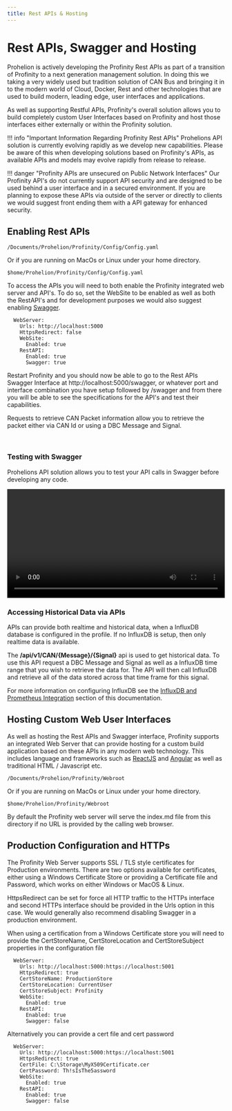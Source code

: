 ```yaml
---
title: Rest APIs & Hosting
---
```


# Rest APIs, Swagger and Hosting

Prohelion is actively developing the Profinity Rest APIs as part of a transition of Profinity to a next generation management solution.  In doing this we taking a very widely used but tradition solution of CAN Bus and bringing it in to the modern world of Cloud, Docker, Rest and other technologies that are used to build modern, leading edge, user interfaces and applications.

As well as supporting Restful APIs, Profinity's overall solution allows you to build completely custom User Interfaces based on Profinity and host those interfaces either externally or within the Profinity solution.

!!! info "Important Information Regarding Profinity Rest APIs"
    Prohelions API solution is currently evolving rapidly as we develop new capabilities. Please be aware of this when developing solutions based on Profinity's APIs, as available APIs and models may evolve rapidly from release to release. 

!!! danger "Profinity APIs are unsecured on Public Network Interfaces"
    Our Profinity API's do not currently support API security and are designed to be used behind a user interface and in a secured environment.  If you are planning to expose these APIs via outside of the server or directly to clients we would suggest front ending them with a API gateway for enhanced security.

## Enabling Rest APIs


`/Documents/Prohelion/Profinity/Config/Config.yaml`

Or if you are running on MacOs or Linux under your home directory.

`$home/Prohelion/Profinity/Config/Config.yaml`

To access the APIs you will need to both enable the Profinity integrated web server and API's.  To do so, set the WebSite to be enabled as well as both the RestAPI's and for development purposes we would also suggest enabling [Swagger](https://swagger.io).

```
  WebServer:
    Urls: http://localhost:5000
    HttpsRedirect: false
    WebSite:
      Enabled: true
    RestAPI:
      Enabled: true
      Swagger: true
```

Restart Profinity and you should now be able to go to the Rest APIs Swagger Interface at http://localhost:5000/swagger, or whatever port and interface combination you have setup followed by /swagger and from there you will be able to see the specifications for the API's and test their capabilities.

Requests to retrieve CAN Packet information allow you to retrieve the packet either via CAN Id or using a DBC Message and Signal.

<br>

### Testing with Swagger

Prohelions API solution allows you to test your API calls in Swagger before developing any code.  

<video autoplay loop controls width = "100%">
  <source src="video/TestApi.mov" type="video/mp4">
  Your browser does not support the video tag.
</video>

<br>

### Accessing Historical Data via APIs

APIs can provide both realtime and historical data, when a InfluxDB database is configured in the profile.  If no InfluxDB is setup, then only realtime data is available.

The __/api/v1/CAN/{Message}/{Signal}__ api is used to get historical data.  To use this API request a DBC Message and Signal as well as a InfluxDB time range that you wish to retrieve the data for.  The API will then call InfluxDB and retrieve all of the data stored across that time frame for this signal.

For more information on configuring InfluxDB see the [InfluxDB and Prometheus Integration](45_InfluxDB_Prometheus_Integration.md) section of this documentation.

## Hosting Custom Web User Interfaces

As well as hosting the Rest APIs and Swagger interface, Profinity supports an integrated Web Server that can provide hosting for a custom build application based on these APIs in any modern web technology.  This includes language and frameworks such as [ReactJS](https://reactjs.org) and [Angular](https://angular.io) as well as traditional HTML / Javascript etc.


`/Documents/Prohelion/Profinity/Webroot`

Or if you are running on MacOs or Linux under your home directory.

`$home/Prohelion/Profinity/Webroot`

By default the Profinity web server will serve the index.md file from this directory if no URL is provided by the calling web browser.

## Production Configuration and HTTPs

The Profinity Web Server supports SSL / TLS style certificates for Production environments.  There are two options available for certificates, either using a Windows Certificate Store or providing a Certificate file and Password, which works on either Windows or MacOS & Linux.

HttpsRedirect can be set for force all HTTP traffic to the HTTPs interface and second HTTPs interface should be provided in the Urls option in this case. We would generally also recommend disabling Swagger in a production environment.

When using a certification from a Windows Certificate store you will need to provide the CertStoreName, CertStoreLocation and CertStoreSubject properties in the configuration file

```
  WebServer:
    Urls: http://localhost:5000:https://localhost:5001
    HttpsRedirect: true
    CertStoreName: ProductionStore
    CertStoreLocation: CurrentUser
    CertStoreSubject: Profinity
    WebSite:
      Enabled: true
    RestAPI:
      Enabled: true
      Swagger: false
```

Alternatively you can provide a cert file and cert password

```
  WebServer:
    Urls: http://localhost:5000:https://localhost:5001
    HttpsRedirect: true
    CertFile: C:\Storage\MyX509Certificate.cer
    CertPassword: Th!sIsThe5assword    
    WebSite:
      Enabled: true
    RestAPI:
      Enabled: true
      Swagger: false
```

